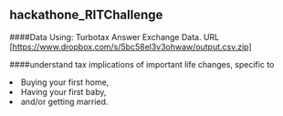 ## hackathone_RITChallenge

####Data Using:
Turbotax Answer Exchange Data. URL [https://www.dropbox.com/s/5bc58el3v3ohwaw/output.csv.zip]

####understand tax implications of important life changes, specific to 
       <li>Buying your first home, </li>
       <li>Having your first baby, </li>
       <li>and/or getting married.</li>
